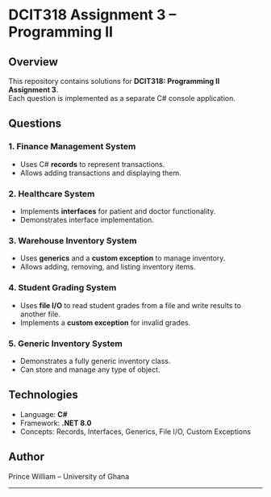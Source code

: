 # DCIT318 Assignment 3 – Programming II

## Overview
This repository contains solutions for **DCIT318: Programming II Assignment 3**.  
Each question is implemented as a separate C# console application.

## Questions

### **1. Finance Management System**
- Uses C# **records** to represent transactions.
- Allows adding transactions and displaying them.

### **2. Healthcare System**
- Implements **interfaces** for patient and doctor functionality.
- Demonstrates interface implementation.

### **3. Warehouse Inventory System**
- Uses **generics** and a **custom exception** to manage inventory.
- Allows adding, removing, and listing inventory items.

### **4. Student Grading System**
- Uses **file I/O** to read student grades from a file and write results to another file.
- Implements a **custom exception** for invalid grades.

### **5. Generic Inventory System**
- Demonstrates a fully generic inventory class.
- Can store and manage any type of object.

## Technologies
- Language: **C#**
- Framework: **.NET 8.0**
- Concepts: Records, Interfaces, Generics, File I/O, Custom Exceptions

## Author
Prince William – University of Ghana

---
